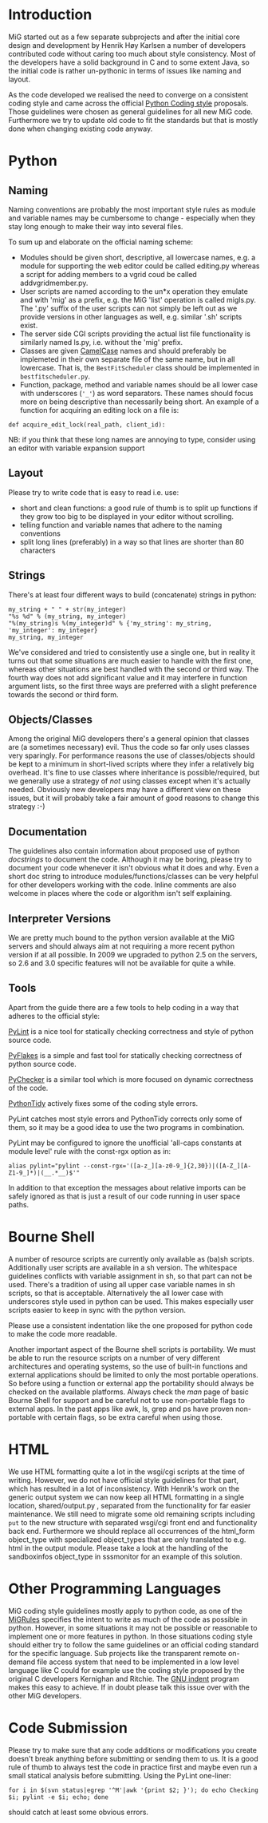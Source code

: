 


# Introduction #
MiG started out as a few separate subprojects and after the initial core design and development by Henrik Høy Karlsen a number of developers contributed code without caring too much about style consistency. Most of the developers have a solid background in C and to some extent Java, so the initial code is rather un-pythonic in terms of issues like naming and layout.

As the code developed we realised the need to converge on a consistent coding style and came across the official [Python Coding style](http://www.python.org/dev/peps/pep-0008/) proposals. Those guidelines were chosen as general guidelines for all new MiG code. Furthermore we try to update old code to fit the standards but that is mostly done when changing existing code anyway.


# Python #

## Naming ##
Naming conventions are probably the most important style rules as module and variable names may be cumbersome to change - especially when they stay long enough to make their way into several files.

To sum up and elaborate on the official naming scheme:
  * Modules should be given short, descriptive, all lowercase names, e.g. a module for supporting the web editor could be called editing.py whereas a script for adding members to a vgrid coud be called addvgridmember.py.
  * User scripts are named according to the un\*x operation they emulate and with 'mig' as a prefix, e.g. the MiG 'list' operation is called migls.py. The '.py' suffix of the user scripts can not simply be left out as we provide versions in other languages as well, e.g. similar '.sh' scripts exist.
  * The server side CGI scripts providing the actual list file functionality is similarly named ls.py, i.e. without the 'mig' prefix.
  * Classes are given [CamelCase](http://en.wikipedia.org/wiki/Camelcase) names and should preferably be implemeted in their own separate file of the same name, but in all lowercase. That is, the `BestFitScheduler` class should be implemented in `bestfitscheduler.py`.
  * Function, package, method and variable names should be all lower case with underscores (`'_'`) as word separators. These names should focus more on being descriptive than necessarily being short. An example of a function for acquiring an editing lock on a file is:
```
def acquire_edit_lock(real_path, client_id):
```

NB: if you think that these long names are annoying to type, consider using an editor with variable expansion support


## Layout ##
Please try to write code that is easy to read i.e. use:
  * short and clean functions: a good rule of thumb is to split up functions if they grow too big to be displayed in your editor without scrolling.
  * telling function and variable names that adhere to the naming conventions
  * split long lines (preferably) in a way so that lines are shorter than 80 characters


## Strings ##
There's at least four different ways to build (concatenate) strings in python:

```
my_string + " " + str(my_integer)
"%s %d" % (my_string, my_integer) 
"%(my_string)s %(my_integer)d" % {'my_string': my_string, 'my_integer': my_integer}
my_string, my_integer
```

We've considered and tried to consistently use a single one, but in reality it turns out that some situations are much easier to handle with the first one, whereas other situations are best handled with the second or third way. The fourth way does not add significant value and it may interfere in function argument lists, so the first three ways are preferred with a slight preference towards the second or third form.


## Objects/Classes ##
Among the original MiG developers there's a general opinion that classes are (a sometimes necessary) evil. Thus the code so far only uses classes very sparingly.
For performance reasons the use of classes/objects should be kept to a minimum in short-lived scripts where they infer a relatively big overhead. It's fine to use classes where inheritance is possible/required, but we generally use a strategy of _not_ using classes except when it's actually needed. Obviously new developers may have a different view on these issues, but it will probably take a fair amount of good reasons to change this strategy :-)


## Documentation ##
The guidelines also contain information about proposed use of python _docstrings_ to document the code. Although it may be boring, please try to document your code whenever it isn't obvious what it does and why. Even a short doc string to introduce modules/functions/classes can be very helpful for other developers working with the code. Inline comments are also welcome in places where the code or algorithm isn't self explaining.


## Interpreter Versions ##
We are pretty much bound to the python version available at the MiG servers and should always aim at not requiring a more recent python version if at all possible. In 2009 we upgraded to python 2.5 on the servers, so 2.6 and 3.0 specific features will not be available for quite a while.


## Tools ##
Apart from the guide there are a few tools to help coding in a way that adheres to the official style:

[PyLint](http://www.logilab.org/projects/pylint) is a nice tool for statically checking correctness and style of python source code.

[PyFlakes](http://pypi.python.org/pypi/pyflakes) is a simple and fast tool for statically checking correctness of python source code.

[PyChecker](http://pychecker.sourceforge.net/) is a similar tool which is more focused on dynamic correctness of the code.

[PythonTidy](http://pypi.python.org/pypi/PythonTidy/) actively fixes some of the coding style errors.

PyLint catches most style errors and PythonTidy corrects only some of them, so it may be a good idea to use the two programs in combination.

PyLint may be configured to ignore the unofficial 'all-caps constants at module level' rule with the const-rgx option as in:
```
alias pylint="pylint --const-rgx='([a-z_][a-z0-9_]{2,30})|([A-Z_][A-Z1-9_]*)|(__.*__)$'" 
```
In addition to that exception the messages about relative imports can be safely ignored as that is just a result of our code running in user space paths.

# Bourne Shell #
A number of resource scripts are currently only available as (ba)sh scripts. Additionally user scripts are available in a sh version. The whitespace guidelines conflicts with variable assignment in sh, so that part can not be used. There's a tradition of using all upper case variable names in sh scripts, so that is acceptable. Alternatively the all lower case with underscores style used in python can be used. This makes especially user scripts easier to keep in sync with the python version.

Please use a consistent indentation like the one proposed for python code to make the code more readable.

Another important aspect of the Bourne shell scripts is portability. We must be able to run the resource scripts on a number of very different architectures and operating systems, so the use of built-in functions and external applications should be limited to only the most portable operations. So before using a function or external app the portability should always be checked on the available platforms. Always check the _man_ page of basic Bourne Shell for support and be careful not to use non-portable flags to external apps. In the past apps like awk, ls, grep and ps have proven non-portable with certain flags, so be extra careful when using those.


# HTML #
We use HTML formatting quite a lot in the wsgi/cgi scripts at the time of writing. However, we do not have official style guidelines for that part, which has resulted in a lot of inconsistency. With Henrik's work on the generic output system we can now keep all HTML formatting in a single location, shared/output.py , separated from the functionality for far easier maintenance. We still need to migrate some old remaining scripts including `put` to the new structure with separated wsgi/cgi front end and functionality back end. Furthermore we should replace all occurrences of the html\_form object\_type with specialized object\_types that are only translated to e.g. html in the output module. Please take a look at the handling of the sandboxinfos object\_type in sssmonitor for an example of this solution.


# Other Programming Languages #
MiG coding style guidelines mostly apply to python code, as one of the [MiGRules](MiGRules.md) specifies the intent to write as much of the code as possible in python. However, in some situations it may not be possible or reasonable to implement one or more features in python. In those situations coding style should either try to follow the same guidelines or an official coding standard for the specific language. Sub projects like the transparent remote on-demand file access system that need to be implemented in a low level language like C could for example use the coding style proposed by the original C developers Kernighan and Ritchie. The [GNU indent](http://indent.isidore-it.eu/beautify.html) program makes this easy to achieve.
If in doubt please talk this issue over with the other MiG developers.


# Code Submission #
Please try to make sure that any code additions or modifications you create doesn't break anything before submitting or sending them to us. It is a good rule of thumb to always test the code in practice first and maybe even run a small statical analysis before submitting. Using the PyLint one-liner:
```
for i in $(svn status|egrep '^M'|awk '{print $2; }'); do echo Checking $i; pylint -e $i; echo; done
```
should catch at least some obvious errors.